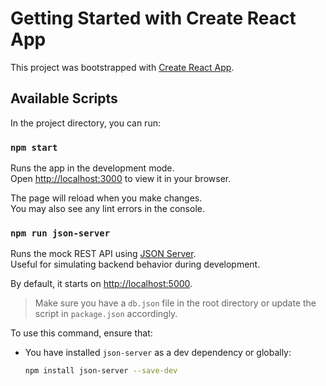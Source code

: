 # Getting Started with Create React App

This project was bootstrapped with [Create React App](https://github.com/facebook/create-react-app).

## Available Scripts

In the project directory, you can run:

### `npm start`

Runs the app in the development mode.  
Open [http://localhost:3000](http://localhost:3000) to view it in your browser.

The page will reload when you make changes.  
You may also see any lint errors in the console.

### `npm run json-server`

Runs the mock REST API using [JSON Server](https://github.com/typicode/json-server).  
Useful for simulating backend behavior during development.

By default, it starts on [http://localhost:5000](http://localhost:5000).

> Make sure you have a `db.json` file in the root directory or update the script in `package.json` accordingly.

To use this command, ensure that:
- You have installed `json-server` as a dev dependency or globally:
  ```bash
  npm install json-server --save-dev
